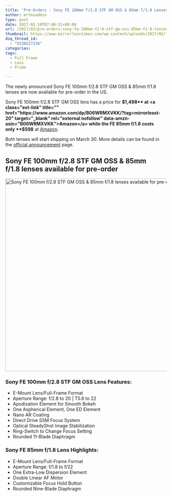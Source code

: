 ```yaml
---
title: 'Pre-Orders : Sony FE 100mm f/2.8 STF GM OSS & 85mm f/1.8 Lenses'
author: mrtmsadmin
type: post
date: 2017-02-10T07:06:51+00:00
url: /2017/02/pre-orders-sony-fe-100mm-f2-8-stf-gm-oss-85mm-f1-8-lenses/
thumbnail: https://www.mirrorlesstimes.com/wp-content/uploads/2017/02/fe-100mm-f2-8-stf-gm-oss.jpg
dsq_thread_id:
  - "5538527230"
categories:
tags:
  - Full Frame
  - Lens
  - Prime

---
```

The newly announced Sony FE 100mm f/2.8 STF GM OSS & 85mm f/1.8 lenses are now available for pre-order in the US.

Sony FE 100mm f/2.8 STF GM OSS lens has a price for **$1,498** at <a class="ext-link" title="" href="https://www.amazon.com/dp/B06WRMXVKK/?tag=mirrorlesst-20" target="_blank" rel="external nofollow" data-amzn-asin="B06WRMXVKK">Amazon</a> while the FE 85mm f/1.8 costs only **$598** at <a class="ext-link" title="" href="https://www.amazon.com/dp/B06WLGFWGX/?tag=mirrorlesst-20" target="_blank" rel="external nofollow" data-amzn-asin="B06WLGFWGX">Amazon</a>.

Both lenses will start shipping on March 30. More details can be found in the [official announcement][1] page. <!--more-->

## Sony FE 100mm f/2.8 STF GM OSS & 85mm f/1.8 lenses available for pre-order

[<img class="aligncenter wp-image-965 size-full" title="Sony FE 100mm f/2.8 STF GM OSS & 85mm f/1.8 lenses available for pre-order" src="https://i0.wp.com/www.mirrorlesstimes.com/wp-content/uploads/2017/02/Sony-a7ii-with-FE-100mm-f2.8-STF-GM-OSS-Lens.jpg?resize=600%2C600&#038;ssl=1" alt="Sony FE 100mm f/2.8 STF GM OSS & 85mm f/1.8 lenses available for pre-order" width="600" height="600" srcset="https://i0.wp.com/www.mirrorlesstimes.com/wp-content/uploads/2017/02/Sony-a7ii-with-FE-100mm-f2.8-STF-GM-OSS-Lens.jpg?w=900&ssl=1 900w, https://i0.wp.com/www.mirrorlesstimes.com/wp-content/uploads/2017/02/Sony-a7ii-with-FE-100mm-f2.8-STF-GM-OSS-Lens.jpg?resize=150%2C150&ssl=1 150w, https://i0.wp.com/www.mirrorlesstimes.com/wp-content/uploads/2017/02/Sony-a7ii-with-FE-100mm-f2.8-STF-GM-OSS-Lens.jpg?resize=300%2C300&ssl=1 300w, https://i0.wp.com/www.mirrorlesstimes.com/wp-content/uploads/2017/02/Sony-a7ii-with-FE-100mm-f2.8-STF-GM-OSS-Lens.jpg?resize=768%2C768&ssl=1 768w, https://i0.wp.com/www.mirrorlesstimes.com/wp-content/uploads/2017/02/Sony-a7ii-with-FE-100mm-f2.8-STF-GM-OSS-Lens.jpg?resize=60%2C60&ssl=1 60w" sizes="(max-width: 600px) 100vw, 600px" data-recalc-dims="1" />][2]

### Sony FE 100mm f/2.8 STF GM OSS Lens Features:

  * E-Mount Lens/Full-Frame Format
  * Aperture Range: f/2.8 to 20 | T5.6 to 22
  * Apodization Element for Smooth Bokeh
  * One Aspherical Element, One ED Element
  * Nano AR Coating
  * Direct Drive SSM Focus System
  * Optical SteadyShot Image Stabilization
  * Ring-Switch to Change Focus Setting
  * Rounded 11-Blade Diaphragm

### Sony FE 85mm f/1.8 Lens Highlights:

  * E-Mount Lens/Full-Frame Format
  * Aperture Range: f/1.8 to f/22
  * One Extra-Low Dispersion Element
  * Double Linear AF Motor
  * Customizable Focus Hold Button
  * Rounded Nine-Blade Diaphragm

 [1]: https://www.mirrorlesstimes.com/2017/02/sony-announces-fe-85mm-f1-8-fe-100mm-f2-8-stf-gm-oss-lenses/
 [2]: https://i0.wp.com/www.mirrorlesstimes.com/wp-content/uploads/2017/02/Sony-a7ii-with-FE-100mm-f2.8-STF-GM-OSS-Lens.jpg?ssl=1